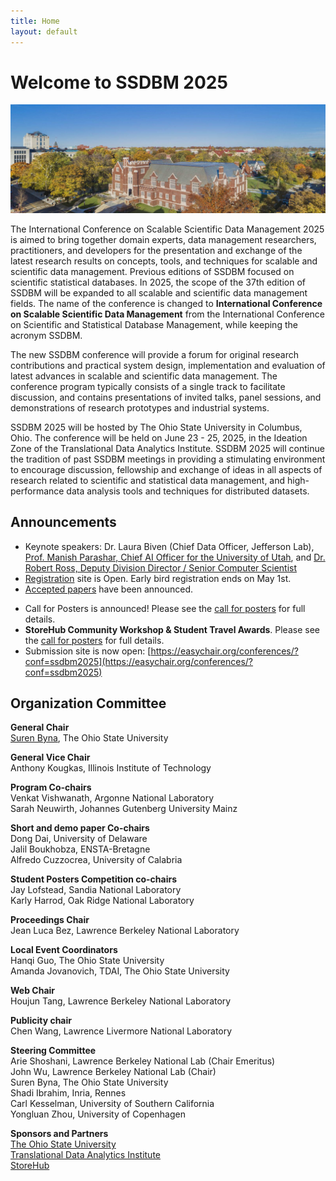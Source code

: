```yaml
---
title: Home
layout: default
---
```


# Welcome to SSDBM 2025

<img src="assets/images/pomerene_hall_4.jpeg" alt="Pomerene-day" width="800" border="0"> <br>


The International Conference on Scalable Scientific Data Management 2025 is aimed to bring together domain experts, data management researchers, practitioners, and developers for the presentation and exchange of the latest research results on concepts, tools, and techniques for scalable and scientific data management. Previous editions of SSDBM focused on scientific statistical databases. In 2025, the scope of the 37th edition of SSDBM will be expanded to all scalable and scientific data management fields. The name of the conference is changed to **International Conference on Scalable Scientific Data Management** from the International Conference on Scientific and Statistical Database Management, while keeping the acronym SSDBM. 

The new SSDBM conference will provide a forum for original research contributions and practical system design, implementation and evaluation of latest advances in scalable and scientific data management. The conference program typically consists of a single track to facilitate discussion, and contains presentations of invited talks, panel sessions, and demonstrations of research prototypes and industrial systems.

SSDBM 2025 will be hosted by The Ohio State University in Columbus, Ohio. The conference will be held on June 23 - 25, 2025, in the Ideation Zone of the Translational Data Analytics Institute. SSDBM 2025 will continue the tradition of past SSDBM meetings in providing a stimulating environment to encourage discussion, fellowship and exchange of ideas in all aspects of research related to scientific and statistical data management, and high-performance data analysis tools and techniques for distributed datasets.


## Announcements
- Keynote speakers: Dr. Laura Biven (Chief Data Officer, Jefferson Lab), [Prof. Manish Parashar, Chief AI Officer for the University of Utah](https://www.manishparashar.org), and [Dr. Robert Ross, Deputy Division Director / Senior Computer Scientist](https://www.anl.gov/profile/robert-b-ross)
- [Registration](register.html) site is Open. Early bird registration ends on May 1st. 
- [Accepted papers](accepted-papers.html) have been announced.
<!-- - The deadline for [Camera-ready](camera_ready.html) papers and [author registration](./register.md) is TBD 2025. -->
<!-- - Registration is now open! -->
<!-- - Call for Regular Papers is announced! Please see the [call for paper](./callpaper.md) for full details. -->
<!-- - Call for Short & Demo Papers is announced! Please see the [call for demo paper](./callshortpaper.md) for full details. -->
- Call for Posters is announced! Please see the [call for posters](./callposter.md) for full details.
- **StoreHub Community Workshop & Student Travel Awards**. Please see the [call for posters](./callposter.md) for full details.
- Submission site is now open: [https://easychair.org/conferences/?conf=ssdbm2025](https://easychair.org/conferences/?conf=ssdbm2025)
<!-- - Submission deadline has been extended to Mar 2nd, 2025. -->

<!--

- [Accepted papers](accepted-papers.html) have been announced.
- [Camera-ready](camera_ready.html) papers and [author registration](./register.md) deadlines have been extended.
- <s>Registration is now open!</s>
- <s>Notifications to authors will be sent on June 2, 2023.</s>
- <s>Submission deadline has been extended to April 30, 2023.</s>
- <s>Call for Papers is announced! Please see this page (calls) for full details.</s>
- <s>Please submit your paper here (https://easychair.org/conferences/?conf=ssdbm2023).</s>
-->
<!-- ## News and Highlights -->
<!-- - The conference program will consist of 4 [keynotes](./keynotes.md), 11 full paper presentations, 7 short paper presentations, 1 demonstration, 6 poster presentations, and 1 poster session  (see [accepted papers](./accepted-papers.md)). -->
<!-- - All papers (Full, Short, and Demo) will appear in the proceedings to be published by [Association of Computing Machinery (ACM)](https://www.acm.org/) [International Conference Proceeding Series (ICPS)](https://www.acm.org/publications/icps) and will appear in the [ACM Digital Library](https://www.acm.org/publications/digital-library) and many [indexing providers](https://authors.acm.org/journals/journals-indexing-list). -->


<!--  ## Conference Officers -->

## Organization Committee

**General Chair**<br>
<a href="https://sbyna.github.io">Suren Byna</a>, The Ohio State University<br>

**General Vice Chair**<br>
Anthony Kougkas, Illinois Institute of Technology<br>

**Program Co-chairs**<br>
Venkat Vishwanath, Argonne National Laboratory<br>
Sarah Neuwirth, Johannes Gutenberg University Mainz<br>

**Short and demo paper Co-chairs**<br>
Dong Dai, University of Delaware<br>
Jalil Boukhobza, ENSTA-Bretagne<br>
Alfredo Cuzzocrea, University of Calabria<br>

**Student Posters Competition co-chairs**<br>
Jay Lofstead, Sandia National Laboratory<br>
Karly Harrod, Oak Ridge National Laboratory<br>

**Proceedings Chair**<br>
Jean Luca Bez, Lawrence Berkeley National Laboratory<br>

**Local Event Coordinators**<br>
Hanqi Guo, The Ohio State University <br>
Amanda Jovanovich, TDAI, The Ohio State University <br>

**Web Chair**<br>
Houjun Tang, Lawrence Berkeley National Laboratory<br>

**Publicity chair**<br>
Chen Wang, Lawrence Livermore National Laboratory<br>

**Steering Committee**<br>
Arie Shoshani, Lawrence Berkeley National Lab (Chair Emeritus)<br>
John Wu, Lawrence Berkeley National Lab (Chair)<br>
Suren Byna, The Ohio State University<br>
Shadi Ibrahim, Inria, Rennes<br>
Carl Kesselman, University of Southern California<br>
Yongluan Zhou, University of Copenhagen<br>

**Sponsors and Partners**<br>
[The Ohio State University](https://www.osu.edu/)<br>
[Translational Data Analytics Institute](https://tdai.osu.edu/)<br>
[StoreHub](https://grc.iit.edu/research/projects/storehub/)<br>
